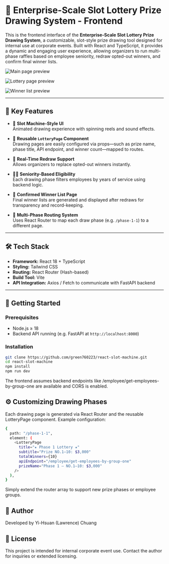 # 🎰 Enterprise-Scale Slot Lottery Prize Drawing System - Frontend

This is the frontend interface of the **Enterprise-Scale Slot Lottery Prize Drawing System**, a customizable, slot-style prize drawing tool designed for internal use at corporate events. Built with React and TypeScript, it provides a dynamic and engaging user experience, allowing organizers to run multi-phase raffles based on employee seniority, redraw opted-out winners, and confirm final winner lists.

![Main page preview](https://live.staticflickr.com/65535/54516188778_4204280096_b.jpg)

![Lottery page preview](https://live.staticflickr.com/65535/54515927846_c46e95f689_b.jpg)

![Winner list preview](https://live.staticflickr.com/65535/54516188783_249101b70c_b.jpg)

---

## 📌 Key Features

- 🎰 **Slot Machine-Style UI**  
  Animated drawing experience with spinning reels and sound effects.

- 🧩 **Reusable `LotteryPage` Component**  
  Drawing pages are easily configured via props—such as prize name, phase title, API endpoint, and winner count—mapped to routes.

- 🔄 **Real-Time Redraw Support**  
  Allows organizers to replace opted-out winners instantly.

- 🧑‍💼 **Seniority-Based Eligibility**  
  Each drawing phase filters employees by years of service using backend logic.

- 📄 **Confirmed Winner List Page**  
  Final winner lists are generated and displayed after redraws for transparency and record-keeping.

- 🔗 **Multi-Phase Routing System**  
  Uses React Router to map each draw phase (e.g. `/phase-1-1`) to a different page.

---

## 🛠 Tech Stack

- **Framework:** React 18 + TypeScript  
- **Styling:** Tailwind CSS  
- **Routing:** React Router (Hash-based)  
- **Build Tool:** Vite  
- **API Integration:** Axios / Fetch to communicate with FastAPI backend

---

## 🚀 Getting Started

### Prerequisites
- Node.js ≥ 18
- Backend API running (e.g. FastAPI at `http://localhost:8000`)

### Installation

```bash
git clone https://github.com/green760223/react-slot-machine.git
cd react-slot-machine
npm install
npm run dev
```

The frontend assumes backend endpoints like /employee/get-employees-by-group-one are available and CORS is enabled.

## ⚙️ Customizing Drawing Phases
Each drawing page is generated via React Router and the reusable LotteryPage component. Example configuration:

```bash
{
  path: "/phase-1-1",
  element: (
    <LotteryPage
      title="★ Phase 1 Lottery ★"
      subtitle="Prize NO.1–10: $3,000"
      totalWinners={10}
      apiEndpoint="/employee/get-employees-by-group-one"
      prizeName="Phase 1 – NO.1–10: $3,000"
    />
  ),
}
```

Simply extend the router array to support new prize phases or employee groups.


## 🧠 Author
Developed by Yi-Hsuan (Lawrence) Chuang

## 📄 License

This project is intended for internal corporate event use.
Contact the author for inquiries or extended licensing.
